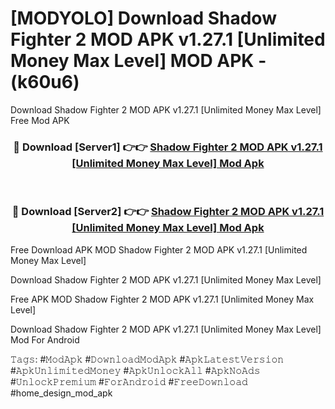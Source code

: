 # [MODYOLO] Download Shadow Fighter 2 MOD APK v1.27.1 [Unlimited Money Max Level] MOD APK - (k60u6)
Download Shadow Fighter 2 MOD APK v1.27.1 [Unlimited Money Max Level] Free Mod APK

<div align="center">
<h3>🔴 Download [Server1] 👉👉 <a href="https://apk-comot.site?title=Shadow_Fighter_2_MOD_APK_v1.27.1_[Unlimited_Money_Max_Level]">Shadow Fighter 2 MOD APK v1.27.1 [Unlimited Money Max Level] Mod Apk</a></h3><br>

<h3>🔴 Download [Server2] 👉👉 <a href="https://apk-comot.site?title=Shadow_Fighter_2_MOD_APK_v1.27.1_[Unlimited_Money_Max_Level]">Shadow Fighter 2 MOD APK v1.27.1 [Unlimited Money Max Level] Mod Apk</a></h3>
</div>


Free Download APK MOD Shadow Fighter 2 MOD APK v1.27.1 [Unlimited Money Max Level]

Download Shadow Fighter 2 MOD APK v1.27.1 [Unlimited Money Max Level] 

Free APK MOD Shadow Fighter 2 MOD APK v1.27.1 [Unlimited Money Max Level] 

Download Shadow Fighter 2 MOD APK v1.27.1 [Unlimited Money Max Level] Mod For Android

𝚃𝚊𝚐𝚜: #𝙼𝚘𝚍𝙰𝚙𝚔 #𝙳𝚘𝚠𝚗𝚕𝚘𝚊𝚍𝙼𝚘𝚍𝙰𝚙𝚔 #𝙰𝚙𝚔𝙻𝚊𝚝𝚎𝚜𝚝𝚅𝚎𝚛𝚜𝚒𝚘𝚗 #𝙰𝚙𝚔𝚄𝚗𝚕𝚒𝚖𝚒𝚝𝚎𝚍𝙼𝚘𝚗𝚎𝚢 #𝙰𝚙𝚔𝚄𝚗𝚕𝚘𝚌𝚔𝙰𝚕𝚕 #𝙰𝚙𝚔𝙽𝚘𝙰𝚍𝚜 #𝚄𝚗𝚕𝚘𝚌𝚔𝙿𝚛𝚎𝚖𝚒𝚞𝚖 #𝙵𝚘𝚛𝙰𝚗𝚍𝚛𝚘𝚒𝚍 #𝙵𝚛𝚎𝚎𝙳𝚘𝚠𝚗𝚕𝚘𝚊𝚍 #home_design_mod_apk